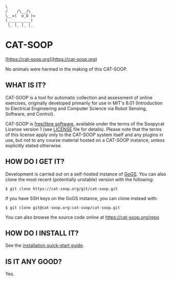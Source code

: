 ```nohighlight
\
/    /\__/\
\__=(  o_O )=
(__________)
 |_ |_ |_ |_
```

# CAT-SOOP

[https://cat-soop.org](https://cat-soop.org)

No animals were harmed in the making of this CAT-SOOP.

## WHAT IS IT?

CAT-SOOP is a tool for automatic collection and assessment of online exercises,
originally developed primarily for use in MIT's 6.01 (Introduction to
Electrical Engineering and Computer Science via Robot Sensing, Software, and
Control).

CAT-SOOP is [free/libre software](https://www.gnu.org/philosophy/free-sw.html),
available under the terms of the Soopycat License version 1
(see [LICENSE](https://smatz.net/git/cat-soop/cat-soop/src/master/LICENSE)
file for details).  Please note that the terms of this license apply only to the
CAT-SOOP system itself and any plugins in use, but not to any course material
hosted on a CAT-SOOP instance, unless explicitly stated otherwise.

## HOW DO I GET IT?

Development is carried out on a self-hosted instance of
[GoGS](http://gogs.io/).  You can also clone the most recent (potentially
unstable) version with the following:
```nohighlight
$ git clone https://cat-soop.org/git/cat-soop.git
```

If you have SSH keys on the GoGS instance, you can clone instead with:
```nohighlight
$ git clone git@cat-soop.org:cat-soop/cat-soop.git
```

You can also browse the source code online at https://cat-soop.org/repo

## HOW DO I INSTALL IT?

See the [installation quick-start guide](https://cat-soop.org/docs/installing).

## IS IT ANY GOOD?

Yes.
